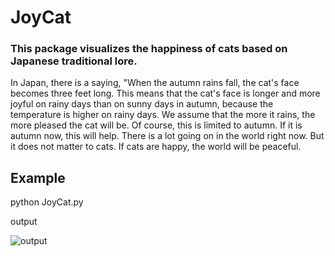 # JoyCat

### This package visualizes the happiness of cats based on Japanese traditional lore.

In Japan, there is a saying, "When the autumn rains fall, the cat\'s face becomes three feet long. This means that the cat\'s face is longer and more joyful on rainy days than on sunny days in autumn, because the temperature is higher on rainy days. We assume that the more it rains, the more pleased the cat will be. Of course, this is limited to autumn. If it is autumn now, this will help. There is a lot going on in the world right now. But it does not matter to cats. If cats are happy, the world will be peaceful.

## Example

python JoyCat.py

output


![output](https://github.com/yuta08/JoyCat/blob/main/CatJoy.png)
